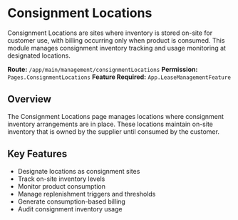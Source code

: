 # Consignment Locations

Consignment Locations are sites where inventory is stored on-site for customer use, with billing occurring only when product is consumed. This module manages consignment inventory tracking and usage monitoring at designated locations.

**Route:** `/app/main/management/consignmentLocations`
**Permission:** `Pages.ConsignmentLocations`
**Feature Required:** `App.LeaseManagementFeature`

## Overview

The Consignment Locations page manages locations where consignment inventory arrangements are in place. These locations maintain on-site inventory that is owned by the supplier until consumed by the customer.

## Key Features

* Designate locations as consignment sites
* Track on-site inventory levels
* Monitor product consumption
* Manage replenishment triggers and thresholds
* Generate consumption-based billing
* Audit consignment inventory usage

